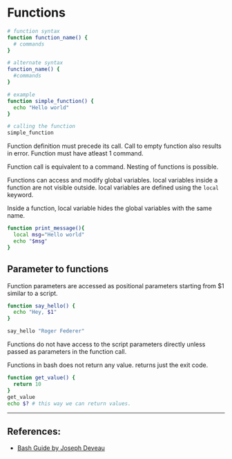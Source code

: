 # Functions

```Bash
# function syntax
function function_name() {
  # commands
}

# alternate syntax
function_name() {
  #commands
}

# example
function simple_function() {
  echo "Hello world"
}

# calling the function
simple_function
```
Function definition must precede its call. Call to empty function also results in error. Function must have atleast 1 command.

Function call is equivalent to a command. Nesting of functions is possible.

Functions can access and modify global variables. local variables inside a function are not visible outside. local variables are defined using the `local` keyword.

Inside a function, local variable hides the global variables with the same name.
```Bash
function print_message(){
  local msg="Hello world"
  echo "$msg"
}
```

## Parameter to functions
Function parameters are accessed as positional parameters starting from $1 similar to a script.

```Bash
function say_hello() {
  echo "Hey, $1"
}

say_hello "Roger Federer"
```

Functions do not have access to the script parameters directly unless passed as parameters in the function call.

Functions in bash does not return any value. returns just the exit code.

```Bash
function get_value() {
  return 10
}
get_value
echo $? # this way we can return values.
```

---

## References:
* [Bash Guide by Joseph Deveau](https://www.amazon.in/BASH-Guide-Joseph-DeVeau-ebook/dp/B01F8AZ1LE/ref=sr_1_4?keywords=bash&qid=1564983319&s=digital-text&sr=1-4)
